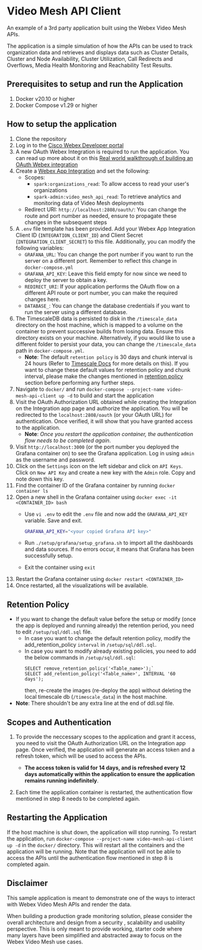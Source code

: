 # Video Mesh API Client

An example of a 3rd party application built using the Webex Video Mesh APIs.

The application is a simple simulation of how the APIs can be used to track organization data and retrieves and displays data such as Cluster Details, Cluster and Node Availability, Cluster Utilization, Call Redirects and Overflows, Media Health Monitoring and Reachability Test Results.

## Prerequisites to setup and run the Application

1. Docker v20.10 or higher
2. Docker Compose v1.29 or higher

## How to setup the application

1. Clone the repository
2. Log in to the [Cisco Webex Developer portal](https://developer.webex.com/)
3. A new OAuth Webex Integration is required to run the application. You can read up more about it on this [Real world walkthrough of building an OAuth Webex integration](https://developer.webex.com/blog/real-world-walkthrough-of-building-an-oauth-webex-integration)
4. Create a [Webex App Integration](https://developer.webex.com/docs/integrations) and set the following:
    - Scopes: 
        - `spark:organizations_read`: To allow access to read your user's organizations
        - `spark-admin:video_mesh_api_read`: To retrieve analytics and monitoring data of Video Mesh deployments
    - Redirect URI: `http://localhost:2808/oauth/`: You can change the route and port number as needed, ensure to propagate these changes in the subsequent steps
5. A `.env` file template has been provided. Add your Webex App Integration Client ID (`INTEGRATION_CLIENT_ID`) and Client Secret (`INTEGRATION_CLIENT_SECRET`)  to this file. Additionally, you can modify the following variables:
    - `GRAFANA_URL`: You can change the port number if you want to run the server on a different port. Remember to reflect this change in `docker-compose.yml`
    - `GRAFANA_API_KEY`: Leave this field empty for now since we need to deploy the server to obtain a key.
    - `REDIRECT_URI`: If your application performs the OAuth flow on a different API route or port number, you can make the required changes here.
    - `DATABASE_`: You can change the database credentials if you want to run the server using a different database. 
6. The TimescaleDB data is persisted to disk in the `/timescale_data` directory on the host machine, which is mapped to a volume on the container to prevent successive builds from losing data. Ensure this directory exists on your machine. Alternatively, if you would like to use a different folder to persist your data, you can change the `/timescale_data` path in `docker-compose.yml`.
    - **Note**: The default `retention policy` is 30 days and chunk interval is 24 hours (Refer to [Timescale Docs](https://docs.timescale.com/timescaledb/latest/how-to-guides/data-retention/create-a-retention-policy/ " ") for more details on this). If you want to change these default values for retention policy and chunk interval, please make the changes mentioned in [retention policy](#retention-policy) section before performing any further steps.
7. Navigate to `docker/` and run `docker-compose --project-name video-mesh-api-client up -d` to build and start the application
8. Visit the OAuth Authorization URL obtained while creating the Integration on the Integration app page and authorize the application. You will be redirected to the `localhost:2808/oauth` (or your OAuth URL) for authentication. Once verified, it will show that you have granted access to the application.
    - **Note**: *Once you restart the application container, the authentication flow needs to be completed again*.
9. Visit `http://localhost:3000` (or the port number you deployed the Grafana container on) to see the Grafana application. Log in using `admin` as the username and password.
10. Click on the `Settings` icon on the left sidebar and click on `API Keys`. Click on `New API Key` and create a new key with the `Admin` role. Copy and note down this key.
11. Find the container ID of the Grafana container by running `docker container ls`
12. Open a new shell in the Grafana container using `docker exec -it <CONTAINER_ID> bash`
    - Use `vi .env` to edit the `.env` file and now add the `GRAFANA_API_KEY` variable. Save and exit.
    
        ```sh
        GRAFANA_API_KEY="<your copied Grafana API key>"
        ```
    - Run `./setup/grafana/setup_grafana.sh` to import all the dashboards and data sources. If no errors occur, it means that Grafana has been successfully setup.
    - Exit the container using `exit`
15. Restart the Grafana container using `docker restart <CONTAINER_ID>`
16. Once restarted, all the visualizations will be available.

## Retention Policy
- If you want to change the default value before the setup or modify (once the app is deployed and running already) the retention period, you need to edit `/setup/sql/ddl.sql` file.
    - In case you want to change the default retention policy, modify the add_retention_policy `interval` in `/setup/sql/ddl.sql`.
    - In case you want to modify already existing policies, you need to add the below commands in `/setup/sql/ddl.sql`:
        ```
        SELECT remove_retention_policy('<Table_name>');`
        SELECT add_retention_policy('<Table_name>', INTERVAL '60 days');
        ```
      then, re-create the images (re-deploy the app) without deleting the local timescale db (`/timescale_data`) in the host machine.
- **Note**: There shouldn't be any extra line at the end of ddl.sql file.

## Scopes and Authentication 

1. To provide the neccessary scopes to the application and grant it access, you need to visit the OAuth Authorization URL on the Integration app page. Once verified, the application will generate an access token and a refresh token, which will be used to access the APIs. 
    - **The access token is valid for 14 days, and is refreshed every 12 days automatically within the application to ensure the application remains running indefinitely**.

2. Each time the application container is restarted, the authentication flow mentioned in step 8 needs to be completed again.

## Restarting the Application

If the host machine is shut down, the application will stop running. To restart the application, run `docker-compose --project-name video-mesh-api-client up -d` in the `docker/` directory. This will restart all the containers and the application will be running. Note that the application will not be able to access the APIs until the authentication flow mentioned in step 8 is completed again.

## Disclaimer

This sample application is meant to demonstrate one of the ways to interact with Webex Video Mesh APIs and render the  data.

When building a production grade monitoring solution, please consider the overall architecture and design from a security , scalability and usability perspective. This is only meant to provide working, starter code where many layers have been simplified and abstracted away to focus on the Webex Video Mesh  use cases.